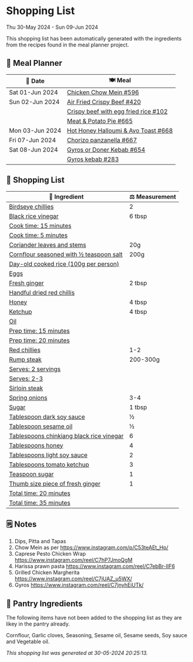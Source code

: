 # Shopping List

Thu 30-May 2024 - Sun 09-Jun 2024

This shopping list has been automatically generated with the ingredients from the recipes found in the meal planner project.

## 📅 Meal Planner

|📅 Date| 🍽️ Meal|
|----|----|
|Sat 01-Jun 2024|[Chicken Chow Mein #596](https://github.com/jcallaghan/The-Cookbook/issues/596)|
|Sun 02-Jun 2024|[Air Fried Crispy Beef #420](https://github.com/jcallaghan/The-Cookbook/issues/420)|
||[Crispy beef with egg fried rice #102](https://github.com/jcallaghan/The-Cookbook/issues/102)|
||[Meat & Potato Pie #665](https://github.com/jcallaghan/The-Cookbook/issues/665)|
|Mon 03-Jun 2024|[Hot Honey Halloumi & Avo Toast #668](https://github.com/jcallaghan/The-Cookbook/issues/668)|
|Fri 07-Jun 2024|[Chorizo panzanella #667](https://github.com/jcallaghan/The-Cookbook/issues/667)|
|Sat 08-Jun 2024|[Gyros or Doner Kebab #654](https://github.com/jcallaghan/The-Cookbook/issues/654)|
||[Gyros kebab #283](https://github.com/jcallaghan/The-Cookbook/issues/283)|

## 🛒 Shopping List

| 🍌 Ingredient| ⚖️ Measurement|
|----------|-----------|
|[Birdseye chillies](https://www.sainsburys.co.uk/gol-ui/SearchResults/Birdseye%20chillies)|2|
|[Black rice vinegar](https://www.sainsburys.co.uk/gol-ui/SearchResults/Black%20rice%20vinegar)|6 tbsp|
|[Cook time: 15 minutes](https://www.sainsburys.co.uk/gol-ui/SearchResults/Cook%20time:%2015%20minutes)||
|[Cook time: 5 minutes](https://www.sainsburys.co.uk/gol-ui/SearchResults/Cook%20time:%205%20minutes)||
|[Coriander leaves and stems](https://www.sainsburys.co.uk/gol-ui/SearchResults/Coriander%20leaves%20and%20stems)|20g|
|[Cornflour seasoned with ½ teaspoon salt](https://www.sainsburys.co.uk/gol-ui/SearchResults/Cornflour%20seasoned%20with%20½%20teaspoon%20salt)|200g|
|[Day-old cooked rice (100g per person)](https://www.sainsburys.co.uk/gol-ui/SearchResults/Day-old%20cooked%20rice%20(100g%20per%20person))||
|[Eggs](https://www.sainsburys.co.uk/gol-ui/SearchResults/Eggs)||
|[Fresh ginger](https://www.sainsburys.co.uk/gol-ui/SearchResults/Fresh%20ginger)|2 tbsp|
|[Handful dried red chillis](https://www.sainsburys.co.uk/gol-ui/SearchResults/Handful%20dried%20red%20chillis)||
|[Honey](https://www.sainsburys.co.uk/gol-ui/SearchResults/Honey)|4 tbsp|
|[Ketchup](https://www.sainsburys.co.uk/gol-ui/SearchResults/Ketchup)|4 tbsp|
|[Oil](https://www.sainsburys.co.uk/gol-ui/SearchResults/Oil)||
|[Prep time: 15 minutes](https://www.sainsburys.co.uk/gol-ui/SearchResults/Prep%20time:%2015%20minutes)||
|[Prep time: 20 minutes](https://www.sainsburys.co.uk/gol-ui/SearchResults/Prep%20time:%2020%20minutes)||
|[Red chillies](https://www.sainsburys.co.uk/gol-ui/SearchResults/Red%20chillies)|1-2|
|[Rump steak](https://www.sainsburys.co.uk/gol-ui/SearchResults/Rump%20steak)|200-300g|
|[Serves: 2 servings](https://www.sainsburys.co.uk/gol-ui/SearchResults/Serves:%202%20servings)||
|[Serves: 2-3](https://www.sainsburys.co.uk/gol-ui/SearchResults/Serves:%202-3)||
|[Sirloin steak](https://www.sainsburys.co.uk/gol-ui/SearchResults/Sirloin%20steak)||
|[Spring onions](https://www.sainsburys.co.uk/gol-ui/SearchResults/Spring%20onions)|3-4|
|[Sugar](https://www.sainsburys.co.uk/gol-ui/SearchResults/Sugar)|1 tbsp|
|[Tablespoon dark soy sauce](https://www.sainsburys.co.uk/gol-ui/SearchResults/Tablespoon%20dark%20soy%20sauce)|½|
|[Tablespoon sesame oil](https://www.sainsburys.co.uk/gol-ui/SearchResults/Tablespoon%20sesame%20oil)|½|
|[Tablespoons chinkiang black rice vinegar](https://www.sainsburys.co.uk/gol-ui/SearchResults/Tablespoons%20chinkiang%20black%20rice%20vinegar)|6|
|[Tablespoons honey](https://www.sainsburys.co.uk/gol-ui/SearchResults/Tablespoons%20honey)|4|
|[Tablespoons light soy sauce](https://www.sainsburys.co.uk/gol-ui/SearchResults/Tablespoons%20light%20soy%20sauce)|2|
|[Tablespoons tomato ketchup](https://www.sainsburys.co.uk/gol-ui/SearchResults/Tablespoons%20tomato%20ketchup)|3|
|[Teaspoon sugar](https://www.sainsburys.co.uk/gol-ui/SearchResults/Teaspoon%20sugar)|1|
|[Thumb size piece of fresh ginger](https://www.sainsburys.co.uk/gol-ui/SearchResults/Thumb%20size%20piece%20of%20fresh%20ginger)|1|
|[Total time: 20 minutes](https://www.sainsburys.co.uk/gol-ui/SearchResults/Total%20time:%2020%20minutes)||
|[Total time: 35 minutes](https://www.sainsburys.co.uk/gol-ui/SearchResults/Total%20time:%2035%20minutes)||

## 🗒️ Notes

1. Dips, Pitta and Tapas
1. Chow Mein as per https://www.instagram.com/p/C53teAEt_Hp/
1. Caprese Pesto Chicken Wrap
https://www.instagram.com/reel/C7hP7JmoQgM
1. Harissa prawn pasta
https://www.instagram.com/reel/C7ebBr-IIF6
1. Grilled Chicken Margherita
https://www.instagram.com/reel/C7jUAZ_u5WX/
1. Gyros 
https://www.instagram.com/reel/C7jnyhEiUTk/

## 🏪 Pantry Ingredients

The following items have not been added to the shopping list as they are likey in the pantry already.

Cornflour, Garlic cloves, Seasoning, Sesame oil, Sesame seeds, Soy sauce and Vegetable oil.


_This shopping list was generated at 30-05-2024 20:25:13._